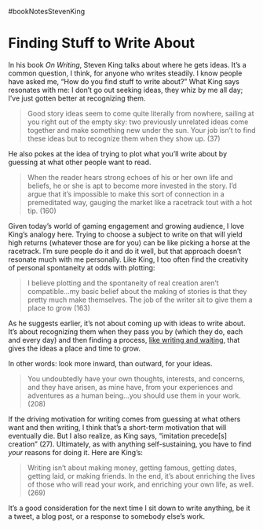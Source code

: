 #bookNotesStevenKing

# Finding Stuff to Write About

In his book _On Writing_, Steven King talks about where he gets ideas. It’s a common question, I think, for anyone who writes steadily. I know people have asked me, “How do you find stuff to write about?” What King says resonates with me: I don’t go out seeking ideas, they whiz by me all day; I’ve just gotten better at recognizing them.

> Good story ideas seem to come quite literally from nowhere, sailing at you right out of the empty sky: two previously unrelated ideas come together and make something new under the sun. Your job isn’t to find these ideas but to recognize them when they show up. (37)

He also pokes at the idea of trying to plot what you’ll write about by guessing at what other people want to read.

> When the reader hears strong echoes of his or her own life and beliefs, he or she is apt to become more invested in the story. I’d argue that it’s impossible to make this sort of connection in a premeditated way, gauging the market like a racetrack tout with a hot tip. (160)

Given today’s world of gaming engagement and growing audience, I love King’s analogy here. Trying to choose a subject to write on that will yield high returns (whatever those are for you) can be like picking a horse at the racetrack.  I’m sure people do it and do it well, but that approach doesn’t resonate much with me personally. Like King, I too often find the creativity of personal spontaneity at odds with plotting:

> I believe plotting and the spontaneity of real creation aren’t compatible…my basic belief about the making of stories is that they pretty much make themselves. The job of the writer sit to give them a place to grow (163)

As he suggests earlier, it’s not about coming up with ideas to write about. It’s about recognizing them when they pass you by (which they do, each and every day) and then finding a process, [like writing and waiting](https://blog.jim-nielsen.com/2022/writing-and-waiting/), that gives the ideas a place and time to grow.

In other words: look more inward, than outward, for your ideas.

> You undoubtedly have your own thoughts, interests, and concerns, and they have arisen, as mine have, from your experiences and adventures as a human being…you should use them in your work. (208)

If the driving motivation for writing comes from guessing at what others want and then writing, I think that’s a short-term motivation that will eventually die. But I also realize, as King says, “imitation precede[s] creation” (27). Ultimately, as with anything self-sustaining, you have to find _your_ reasons for doing it. Here are King’s:

> Writing isn’t about making money, getting famous, getting dates, getting laid, or making friends. In the end, it’s about enriching the lives of those who will read your work, and enriching your own life, as well. (269)

It’s a good consideration for the next time I sit down to write anything, be it a tweet, a blog post, or a response to somebody else’s work.